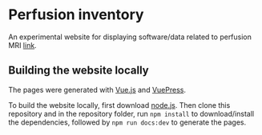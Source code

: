 # Perfusion inventory

An experimental website for displaying software/data related to perfusion MRI [link](https://inventory.notzaki.com/).

## Building the website locally

The pages were generated with [Vue.js](https://vuejs.org/) and [VuePress](https://vuepress.vuejs.org/). 

To build the website locally, first download [node.js](https://nodejs.org/en/).
Then clone this repository and in the repository folder, run `npm install` to download/install the dependencies, followed by `npm run docs:dev` to generate the pages.
